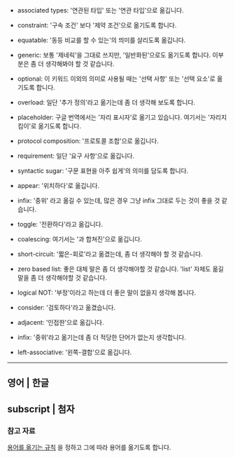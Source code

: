 * associated types: '연관된 타입' 또는 '연관 타입'으로 옮깁니다.
* constraint: '구속 조건' 보다 '제약 조건'으로 옮기도록 합니다.
* equatable: '동등 비교를 할 수 있는'의 믜미를 살리도록 옮깁니다.
* generic: 보통 '제네릭'을 그대로 쓰지만, '일반화된'으로도 옮기도록 합니다. 이부분은 좀 더 생각해봐야 할 것 같습니다. 
* optional: 이 키워드 이외의 의미로 사용될 때는 '선택 사항' 또는 '선택 요소'로 옮기도록 합니다.
* overload: 일단 '추가 정의'라고 옮기는데 좀 더 생각해 보도록 합니다.
* placeholder: 구글 번역에서는 '자리 표시자'로 옮기고 있습니다. 여기서는 '자리지킴이'로 옮기도록 합니다.
* protocol composition: '프로토콜 조합'으로 옮깁니다. 
* requirement: 일단 '요구 사항'으로 옮깁니다.
* syntactic sugar: '구문 표현을 아주 쉽게'의 의미를 담도록 합니다.

* appear: '위치하다'로 옮깁니다.
* infix: '중위' 라고 옮길 수 있는데, 많은 경우 그냥 infix 그대로 두는 것이 좋을 것 같습니다.
* toggle: '전환하다'라고 옮깁니다.
* coalescing: 여기서는 '과 합쳐진'으로 옮깁니다.
* short-circuit: '짧은-회로'라고 옮겼는데, 좀 더 생각해야 할 것 같습니다.
* zero based list: 좋은 대체 말은 좀 더 생각해야할 것 같습니다. 'list' 자체도 옮길 말을 좀 더 생각해야할 것 같습니다.
* logical NOT: '부정'이라고 하는데 더 좋은 말이 없을지 생각해 봅니다.
* consider: '검토하다'라고 옮겼습니다.
* adjacent: '인접한'으로 옮깁니다.
* infix: '중위'라고 옮기는데 좀 더 적당한 단어가 없는지 생각합니다.
* left-associative: '왼쪽-결합'으로 옮깁니다.

---
영어 | 한글
---
subscript | 첨자
---

### 참고 자료

[용어를 옮기는 규칙]() 을 정하고 그에 따라 용어를 옮기도록 합니다.